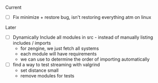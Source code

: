 
Current
- [ ] Fix minimize + restore bug, isn't restoring everything atm on linux

Later
- [ ] Dynamically Include all modules in src - instead of manually listing includes / imports
    - for zengine, we just fetch all systems
    - each module will have requirements
    - we can use to determine the order of importing automatically
- [ ] find a way to test streaming with valgrind
    - set distance small
    - remove modules for tests